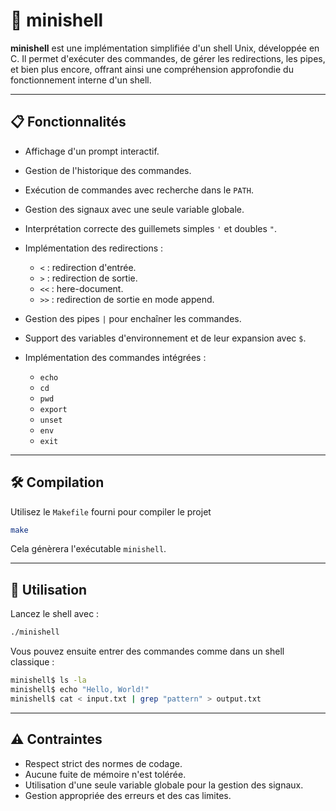 # 🐚 minishell

**minishell** est une implémentation simplifiée d'un shell Unix, développée en C. Il permet d'exécuter des commandes, de gérer les redirections, les pipes, et bien plus encore, offrant ainsi une compréhension approfondie du fonctionnement interne d'un shell.

---

## 📋 Fonctionnalités

* Affichage d'un prompt interactif.
* Gestion de l'historique des commandes.
* Exécution de commandes avec recherche dans le `PATH`.
* Gestion des signaux avec une seule variable globale.
* Interprétation correcte des guillemets simples `'` et doubles `"`.
* Implémentation des redirections :

  * `<` : redirection d'entrée.
  * `>` : redirection de sortie.
  * `<<` : here-document.
  * `>>` : redirection de sortie en mode append.
* Gestion des pipes `|` pour enchaîner les commandes.
* Support des variables d'environnement et de leur expansion avec `$`.
* Implémentation des commandes intégrées :

  * `echo`
  * `cd`
  * `pwd`
  * `export`
  * `unset`
  * `env`
  * `exit`

---

## 🛠️ Compilation

Utilisez le `Makefile` fourni pour compiler le projet

```bash
make
```

Cela génèrera l'exécutable `minishell`.

---

## 🚀 Utilisation

Lancez le shell avec :

```bash
./minishell
```

Vous pouvez ensuite entrer des commandes comme dans un shell classique :

```bash
minishell$ ls -la
minishell$ echo "Hello, World!"
minishell$ cat < input.txt | grep "pattern" > output.txt
```

---

## ⚠️ Contraintes

* Respect strict des normes de codage.
* Aucune fuite de mémoire n'est tolérée.
* Utilisation d'une seule variable globale pour la gestion des signaux.
* Gestion appropriée des erreurs et des cas limites.
